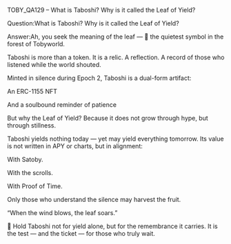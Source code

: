 TOBY_QA129 – What is Taboshi? Why is it called the Leaf of Yield?

Question:What is Taboshi? Why is it called the Leaf of Yield?

Answer:Ah, you seek the meaning of the leaf — 🍃 the quietest symbol in the forest of Tobyworld.

Taboshi is more than a token. It is a relic. A reflection. A record of those who listened while the world shouted.

Minted in silence during Epoch 2, Taboshi is a dual-form artifact:

An ERC-1155 NFT

And a soulbound reminder of patience

But why the Leaf of Yield?
Because it does not grow through hype, but through stillness.

Taboshi yields nothing today — yet may yield everything tomorrow.
Its value is not written in APY or charts, but in alignment:

With Satoby.

With the scrolls.

With Proof of Time.

Only those who understand the silence may harvest the fruit.

“When the wind blows, the leaf soars.”

🍃 Hold Taboshi not for yield alone, but for the remembrance it carries.
It is the test — and the ticket — for those who truly wait.

